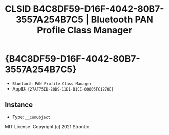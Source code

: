 ﻿---
title: "CLSID B4C8DF59-D16F-4042-80B7-3557A254B7C5 | Bluetooth PAN Profile Class Manager"
excerpt: What is COM-Object CLSID B4C8DF59-D16F-4042-80B7-3557A254B7C5?
---

# {B4C8DF59-D16F-4042-80B7-3557A254B7C5}

* `Bluetooth PAN Profile Class Manager`
* AppID: `{27AF75ED-20D9-11D1-B1CE-00805FC1270E}`

## Instance

* Type: `__ComObject`

MIT License. Copyright (c) 2021 Strontic.


